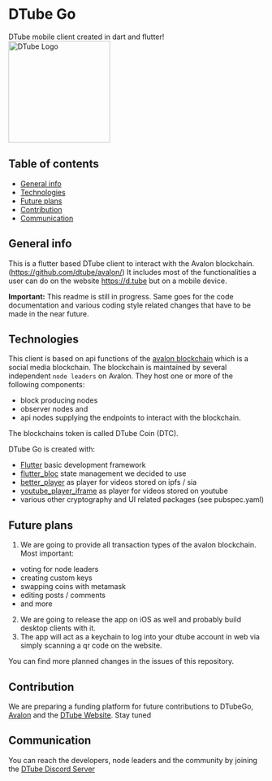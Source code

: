 # DTube Go

DTube mobile client created in dart and flutter!
<img src="https://about.d.tube/img/kit/Logo_Black.png" alt="DTube Logo" width="200"/>

## Table of contents
* [General info](#general-info)
* [Technologies](#technologies)
* [Future plans](#future-plans)
* [Contribution](#contribution)
* [Communication](#communication)

## General info
This is a flutter based DTube client to interact with the Avalon blockchain. (https://github.com/dtube/avalon/)
It includes most of the functionalities a user can do on the website https://d.tube but on a mobile device.

**Important:** This readme is still in progress. 
Same goes for the code documentation and various coding style related changes that have to be made in the near future.

## Technologies
This client is based on api functions of the [avalon blockchain](https://github.com/dtube/avalon/) which is a social media blockchain. 
The blockchain is maintained by several independent `node leaders` on Avalon. They host one or more of the following components:
- block producing nodes
- observer nodes and 
- api nodes supplying the endpoints to interact with the blockchain.

The blockchains token is called DTube Coin (DTC).

DTube Go is created with:
* [Flutter](https://github.com/flutter/flutter) basic development framework
* [flutter_bloc](https://github.com/felangel/bloc/tree/master/packages/flutter_bloc) state management we decided to use
* [better_player](https://github.com/jhomlala/betterplayer) as player for videos stored on ipfs / sia 
* [youtube_player_iframe](https://github.com/sarbagyastha/youtube_player_flutter) as player for videos stored on youtube
* various other cryptography and UI related packages (see pubspec.yaml)

## Future plans
1. We are going to provide all transaction types of the avalon blockchain. Most important: 
- voting for node leaders
- creating custom keys
- swapping coins with metamask
- editing posts / comments
- and more
2. We are going to release the app on iOS as well and probably build desktop clients with it.
3. The app will act as a keychain to log into your dtube account in web via simply scanning a qr code on the website.

You can find more planned changes in the issues of this repository.

## Contribution
We are preparing a funding platform for future contributions to DTubeGo, [Avalon](https://github.com/dtube/avalon/) and the [DTube Website](https://github.com/dtube/dtube). Stay tuned

## Communication
You can reach the developers, node leaders and the community by joining the [DTube Discord Server](https://discord.gg/hdHf92x)

